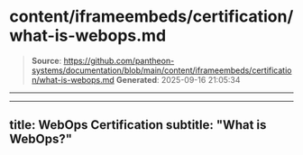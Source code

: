 # content/iframeembeds/certification/what-is-webops.md

> **Source**: https://github.com/pantheon-systems/documentation/blob/main/content/iframeembeds/certification/what-is-webops.md
> **Generated**: 2025-09-16 21:05:34

---

---
title: WebOps Certification
subtitle: "What is WebOps?"
---

<Partial file="certification-guide/what-is-webops.md" />
